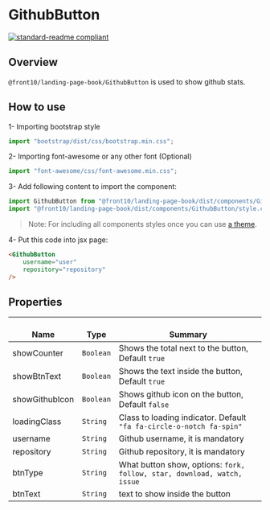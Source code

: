 # GithubButton

[![standard-readme compliant](https://img.shields.io/badge/standard--readme-OK-green.svg?style=flat-square)](https://github.com/RichardLitt/standard-readme)

## Overview

`@front10/landing-page-book/GithubButton` is used to show github stats.

## How to use
1- Importing bootstrap style

```js
import "bootstrap/dist/css/bootstrap.min.css";
```

2- Importing font-awesome or any other font (Optional)

```js
import "font-awesome/css/font-awesome.min.css";
```

3- Add following content to import the component:

```js
import GithubButton from "@front10/landing-page-book/dist/components/GithubButton";
import "@front10/landing-page-book/dist/components/GithubButton/style.css";
```

> Note: For including all components styles once you can use [a theme](https://github.com/front10/landing-page-book/wiki/Theming).

4- Put this code into jsx page:

```html
<GithubButton
    username="user"
    repository="repository"
/>
```

## Properties

| </br>Name      | </br>Type | </br>Summary                                                            |
| -------------- | --------- | ----------------------------------------------------------------------- |
| showCounter    | `Boolean` | Shows the total next to the button, Default `true`                      |
| showBtnText    | `Boolean` | Shows the text inside the button, Default `true`                        |
| showGithubIcon | `Boolean` | Shows github icon on the button, Default `false`                        |
| loadingClass   | `String`  | Class to loading indicator. Default `"fa fa-circle-o-notch fa-spin"`    |
| username       | `String`  | Github username, it is mandatory                                        |
| repository     | `String`  | Github repository, it is mandatory                                      |
| btnType        | `String`  | What button show, options: `fork, follow, star, download, watch, issue` |
| btnText        | `String`  | text to show inside the button                                          |
